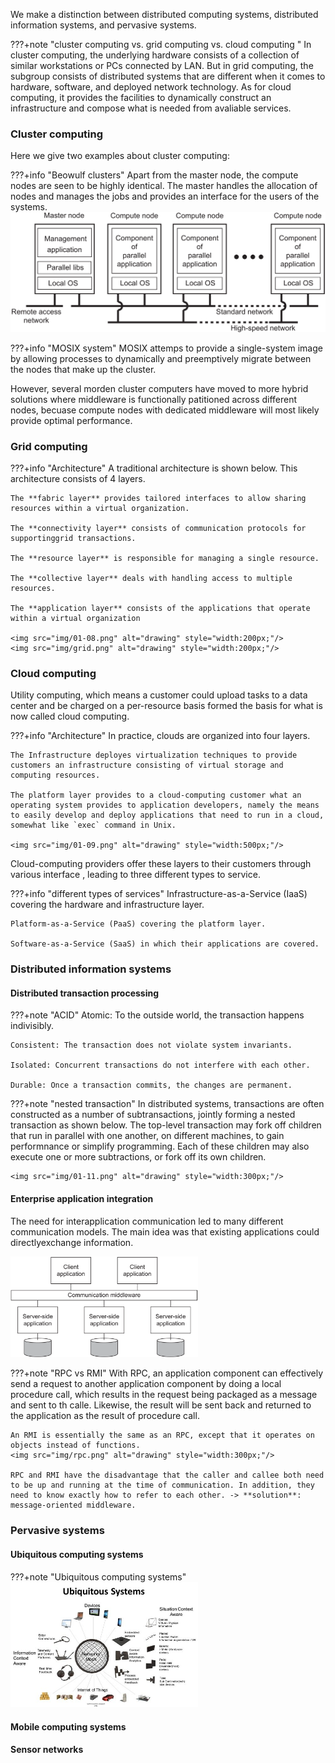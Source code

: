 We make a distinction between distributed computing systems, distributed information systems, and pervasive systems. 

???+note "cluster computing vs. grid computing vs. cloud computing "
    In cluster computing, the underlying hardware consists of a collection of similar workstations or PCs connected by LAN. But in grid computing, the subgroup consists of distributed systems that are different when it comes to hardware, software, and deployed network technology. As for cloud computing, it provides the facilities to dynamically construct an infrastructure and compose what is needed from avaliable services.

### Cluster computing

Here we give two examples about cluster computing:

???+info "Beowulf clusters"
    Apart from the master node, the compute nodes are seen to be highly identical. The master handles the allocation of nodes and manages the jobs and provides an interface for the users of the systems.
    ![](img/01-07.png)

???+info "MOSIX system"
    MOSIX attemps to provide a single-system image by allowing processes to dynamically and preemptively migrate between the nodes that make up the cluster.
    
However, several morden cluster computers have moved to more hybrid solutions where middleware is functionally patitioned across different nodes, becuase compute nodes with dedicated middleware will most likely provide optimal performance.

### Grid computing

???+info "Architecture"
    A traditional architecture is shown below. This architecture consists of 4 layers. 

    The **fabric layer** provides tailored interfaces to allow sharing resources within a virtual organization. 

    The **connectivity layer** consists of communication protocols for supportinggrid transactions. 
    
    The **resource layer** is responsible for managing a single resource. 

    The **collective layer** deals with handling access to multiple resources. 
    
    The **application layer** consists of the applications that operate within a virtual organization

    <img src="img/01-08.png" alt="drawing" style="width:200px;"/>
    <img src="img/grid.png" alt="drawing" style="width:200px;"/>

<!-- ![](img/01-08.png)![](img/grid.png) -->

### Cloud computing
Utility computing, which means a customer could upload tasks to a data center and be charged on a per-resource basis formed the basis for what is now called cloud computing. 


???+info "Architecture"
    In practice, clouds are organized into four layers.

    The Infrastructure deployes virtualization techniques to provide customers an infrastructure consisting of virtual storage and computing resources. 

    The platform layer provides to a cloud-computing customer what an operating system provides to application developers, namely the means to easily develop and deploy applications that need to run in a cloud, somewhat like `exec` command in Unix. 

    <img src="img/01-09.png" alt="drawing" style="width:500px;"/>


Cloud-computing providers offer these layers to their customers through various interface , leading to three different types to service.

???+info "different types of services"
    Infrastructure-as-a-Service (IaaS) covering the hardware and infrastructure layer.

    Platform-as-a-Service (PaaS) covering the platform layer.
    
    Software-as-a-Service (SaaS) in which their applications are covered.


### Distributed information systems

#### Distributed transaction processing 

???+note "ACID"
    Atomic: To the outside world, the transaction happens indivisibly.

    Consistent: The transaction does not violate system invariants.

    Isolated: Concurrent transactions do not interfere with each other.

    Durable: Once a transaction commits, the changes are permanent.

???+note "nested transaction"
    In distributed systems, transactions are often constructed as a number of subtransactions, jointly forming a nested transaction as shown below. The top-level transaction may fork off children that run in parallel with one another, on different machines, to gain performnance or simplify programming. Each of these children may also execute one or more subtractions, or fork off its own children.

    <img src="img/01-11.png" alt="drawing" style="width:300px;"/>

#### Enterprise application integration

The need for interapplication communication led to many different communication models. The main idea was that existing applications could directlyexchange information.

<img src="img/01-13.png" alt="drawing" style="width:300px;"/>

???+note "RPC vs RMI"
    With RPC, an application component can effectively send a request to another application component by doing a local procedure call, which results in the request being packaged as a message and sent to th calle. Likewise, the result will be sent back and returned to the application as the result of procedure call.

    An RMI is essentially the same as an RPC, except that it operates on objects instead of functions.
    <img src="img/rpc.png" alt="drawing" style="width:300px;"/>

    RPC and RMI have the disadvantage that the caller and callee both need to be up and running at the time of communication. In addition, they need to know exactly how to refer to each other. -> **solution**:  message-oriented middleware.

### Pervasive systems

#### Ubiquitous computing systems

???+note "Ubiquitous computing systems"
    <img src="img/ub.jpg" alt="drawing" style="width:300px;"/>



#### Mobile computing systems

#### Sensor networks



